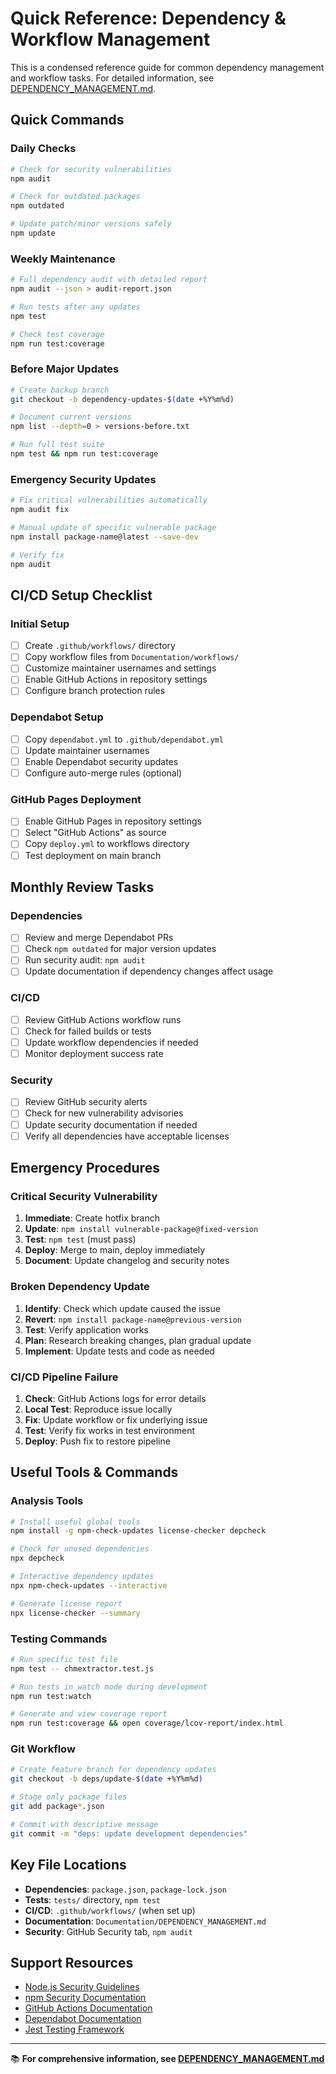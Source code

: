 # Quick Reference: Dependency & Workflow Management

This is a condensed reference guide for common dependency management and workflow tasks. For detailed information, see [DEPENDENCY_MANAGEMENT.md](DEPENDENCY_MANAGEMENT.md).

## Quick Commands

### Daily Checks
```bash
# Check for security vulnerabilities
npm audit

# Check for outdated packages  
npm outdated

# Update patch/minor versions safely
npm update
```

### Weekly Maintenance
```bash
# Full dependency audit with detailed report
npm audit --json > audit-report.json

# Run tests after any updates
npm test

# Check test coverage
npm run test:coverage
```

### Before Major Updates
```bash
# Create backup branch
git checkout -b dependency-updates-$(date +%Y%m%d)

# Document current versions
npm list --depth=0 > versions-before.txt

# Run full test suite
npm test && npm run test:coverage
```

### Emergency Security Updates
```bash
# Fix critical vulnerabilities automatically
npm audit fix

# Manual update of specific vulnerable package
npm install package-name@latest --save-dev

# Verify fix
npm audit
```

## CI/CD Setup Checklist

### Initial Setup
- [ ] Create `.github/workflows/` directory
- [ ] Copy workflow files from `Documentation/workflows/`
- [ ] Customize maintainer usernames and settings
- [ ] Enable GitHub Actions in repository settings
- [ ] Configure branch protection rules

### Dependabot Setup
- [ ] Copy `dependabot.yml` to `.github/dependabot.yml`
- [ ] Update maintainer usernames
- [ ] Enable Dependabot security updates
- [ ] Configure auto-merge rules (optional)

### GitHub Pages Deployment
- [ ] Enable GitHub Pages in repository settings
- [ ] Select "GitHub Actions" as source
- [ ] Copy `deploy.yml` to workflows directory
- [ ] Test deployment on main branch

## Monthly Review Tasks

### Dependencies
- [ ] Review and merge Dependabot PRs
- [ ] Check `npm outdated` for major version updates
- [ ] Run security audit: `npm audit`
- [ ] Update documentation if dependency changes affect usage

### CI/CD
- [ ] Review GitHub Actions workflow runs
- [ ] Check for failed builds or tests
- [ ] Update workflow dependencies if needed
- [ ] Monitor deployment success rate

### Security
- [ ] Review GitHub security alerts
- [ ] Check for new vulnerability advisories
- [ ] Update security documentation if needed
- [ ] Verify all dependencies have acceptable licenses

## Emergency Procedures

### Critical Security Vulnerability
1. **Immediate**: Create hotfix branch
2. **Update**: `npm install vulnerable-package@fixed-version`
3. **Test**: `npm test` (must pass)
4. **Deploy**: Merge to main, deploy immediately
5. **Document**: Update changelog and security notes

### Broken Dependency Update
1. **Identify**: Check which update caused the issue
2. **Revert**: `npm install package-name@previous-version`
3. **Test**: Verify application works
4. **Plan**: Research breaking changes, plan gradual update
5. **Implement**: Update tests and code as needed

### CI/CD Pipeline Failure
1. **Check**: GitHub Actions logs for error details
2. **Local Test**: Reproduce issue locally
3. **Fix**: Update workflow or fix underlying issue
4. **Test**: Verify fix works in test environment
5. **Deploy**: Push fix to restore pipeline

## Useful Tools & Commands

### Analysis Tools
```bash
# Install useful global tools
npm install -g npm-check-updates license-checker depcheck

# Check for unused dependencies
npx depcheck

# Interactive dependency updates
npx npm-check-updates --interactive

# Generate license report
npx license-checker --summary
```

### Testing Commands
```bash
# Run specific test file
npm test -- chmextractor.test.js

# Run tests in watch mode during development
npm run test:watch

# Generate and view coverage report
npm run test:coverage && open coverage/lcov-report/index.html
```

### Git Workflow
```bash
# Create feature branch for dependency updates
git checkout -b deps/update-$(date +%Y%m%d)

# Stage only package files
git add package*.json

# Commit with descriptive message
git commit -m "deps: update development dependencies"
```

## Key File Locations

- **Dependencies**: `package.json`, `package-lock.json`
- **Tests**: `tests/` directory, `npm test`
- **CI/CD**: `.github/workflows/` (when set up)
- **Documentation**: `Documentation/DEPENDENCY_MANAGEMENT.md`
- **Security**: GitHub Security tab, `npm audit`

## Support Resources

- [Node.js Security Guidelines](https://nodejs.org/en/security/)
- [npm Security Documentation](https://docs.npmjs.com/auditing-package-dependencies-for-security-vulnerabilities)
- [GitHub Actions Documentation](https://docs.github.com/en/actions)
- [Dependabot Documentation](https://docs.github.com/en/code-security/dependabot)
- [Jest Testing Framework](https://jestjs.io/docs/getting-started)

---

📚 **For comprehensive information, see [DEPENDENCY_MANAGEMENT.md](DEPENDENCY_MANAGEMENT.md)**
